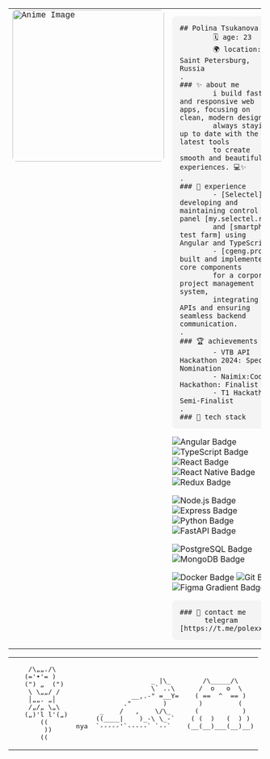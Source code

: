 <table style="width:100%; max-width: 500px; border:none; padding:0; margin:0;">
  <tr>
    <td style="vertical-align:top; font-family: 'Courier New', monospace;">
      <img src="https://github.com/cat-milk/Anime-Girls-Holding-Programming-Books/blob/master/Angular/Kana_Arima_Holding_Angular_Book.jpg?raw=true" alt="Anime Image" width="300" style="border-radius:8px;"/>
    </td>
    <td style="vertical-align:top;">
      <pre style="max-width: 250px; overflow-wrap: break-word; white-space: normal; padding: 15px; background-color: #f4f4f4; border-radius: 8px;"><code >## Polina Tsukanova
        🗓️ age: 23
        🌍 location: Saint Petersburg, Russia
.
### ✨ about me
        i build fast and responsive web apps, focusing on clean, modern designs. 
        always staying up to date with the latest tools 
        to create smooth and beautiful experiences. 💻✨
.
### 💼 experience
        - [Selectel]: developing and maintaining control panel [my.selectel.ru] 
        and [smartphone test farm] using Angular and TypeScript.
        - [cgeng.pro]: built and implemented core components 
        for a corporate project management system, 
        integrating APIs and ensuring seamless backend communication.
.
### 🏆 achievements
        - VTB API Hackathon 2024: Special Nomination
        - Naimix:Code Hackathon: Finalist
        - T1 Hackathon: Semi-Finalist
.
### 🔧 tech stack</code></pre>
      <p>
        <img src="https://img.shields.io/badge/Angular-FF4081?style=for-the-badge&logo=angular&logoColor=white" alt="Angular Badge" />
        <img src="https://img.shields.io/badge/TypeScript-3178C6?style=for-the-badge&logo=typescript&logoColor=white" alt="TypeScript Badge" />
        <img src="https://img.shields.io/badge/React-61DAFB?style=for-the-badge&logo=react&logoColor=black" alt="React Badge" />
        <img src="https://img.shields.io/badge/React_Native-61DAFB?style=for-the-badge&logo=react&logoColor=black" alt="React Native Badge" />
        <img src="https://img.shields.io/badge/Redux-764ABC?style=for-the-badge&logo=redux&logoColor=white" alt="Redux Badge" />
      </p>
      <p>
        <img src="https://img.shields.io/badge/Node.js-339933?style=for-the-badge&logo=node.js&logoColor=white" alt="Node.js Badge" />
        <img src="https://img.shields.io/badge/Express-000000?style=for-the-badge&logo=express&logoColor=white" alt="Express Badge" />
        <img src="https://img.shields.io/badge/Python-3776AB?style=for-the-badge&logo=python&logoColor=white" alt="Python Badge" />
        <img src="https://img.shields.io/badge/FastAPI-009688?style=for-the-badge&logo=fastapi&logoColor=white" alt="FastAPI Badge" />
      </p>
      <p>
        <img src="https://img.shields.io/badge/PostgreSQL-336791?style=for-the-badge&logo=postgresql&logoColor=white" alt="PostgreSQL Badge" />
        <img src="https://img.shields.io/badge/MongoDB-47A248?style=for-the-badge&logo=mongodb&logoColor=white" alt="MongoDB Badge" />
      </p>
      <p>
        <img src="https://img.shields.io/badge/Docker-2496ED?style=for-the-badge&logo=docker&logoColor=white" alt="Docker Badge" />
        <img src="https://img.shields.io/badge/Git-F05032?style=for-the-badge&logo=git&logoColor=white" alt="Git Badge" />
        <img src="https://img.shields.io/badge/Figma-FF7262?style=for-the-badge&logo=figma&logoColor=white" alt="Figma Gradient Badge" />
      </p>
      <pre style="max-width: 250px; overflow-wrap: break-word; white-space: normal; padding: 15px; background-color: #f4f4f4; border-radius: 8px;"><code>### 💌 contact me
      telegram [https://t.me/polexxka]</code></pre>
    </td>
  </tr>
</table>
<table><tr><td><pre aria-label="Изображение кота, собранное из текстовых символов.">
    /\„„./\ 
   (='•'= )  
   (") „  (") 
    \ \„„/ /
    │„„. „│
    /„/„ \„\
   („)'l l'(„)
       ((   
        ))  
       ((  
</pre></td><td><pre>
                   _ |\_
                   \` ..\
              __,.-" =__Y=
            ."        )
      _    /   ,    \/\_
     ((____|    )_-\ \_-`
nya  `-----'`-----` `--`
</pre></td><td><pre>    /\_____/\
   /  o   o  \
  ( ==  ^  == )
   )         (
  (           )
 ( (  )   (  ) )
(__(__)___(__)__)</pre></td></tr></table>


